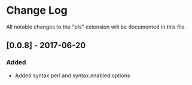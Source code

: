 # Change Log

All notable changes to the "pls" extension will be documented in this file.

## [0.0.8] - 2017-06-20
### Added
- Added syntax.perl and syntax.enabled options
